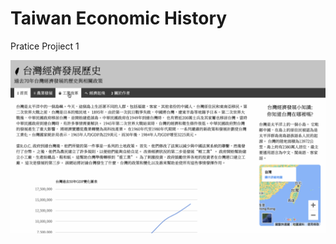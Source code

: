 # Taiwan Economic History

Pratice Projiect 1

![image](https://github.com/THELEESO/tweco/blob/main/tweco_review.gif?raw=true)
